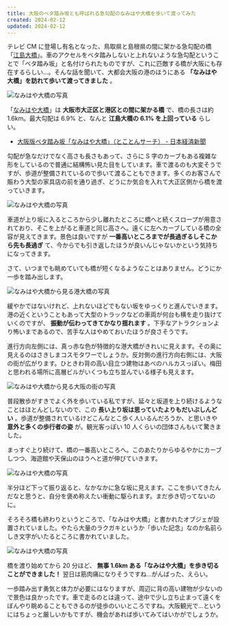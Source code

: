 ```yaml
---
title: 大阪のベタ踏み坂とも呼ばれる急勾配のなみはや大橋を歩いて渡ってみた
created: 2024-02-12
updated: 2024-02-12
---
```


テレビ CM に登場し有名となった、鳥取県と島根県の間に架かる急勾配の橋「[江島大橋](https://www.tottori-guide.jp/tourism/tour/view/996)」。車のアクセルをベタ踏みしないと上れないような急勾配ということで「ベタ踏み坂」と名付けられたものですが、これに匹敵する橋が大阪にも存在するらしい…。そんな話を聞いて、大都会大阪の港のほうにある **「なみはや大橋」を訪れて歩いて渡ってきました** 。

![なみはや大橋の写真](3370deb5-f161-4020-50fb-b32ca8b44a00)

「[なみはや大橋](https://www.city.osaka.lg.jp/kensetsu/page/0000023822.html)」は **大阪市大正区と港区との間に架かる橋** で、橋の長さは約 1.6km。最大勾配は 6.9% と、なんと **江島大橋の 6.1% を上回っている** らしい。

- [大阪版ベタ踏み坂「なみはや大橋」（とことんサーチ） - 日本経済新聞](https://www.nikkei.com/article/DGXLASIH14H15_V11C15A0AA2P00/)

勾配が急なだけでなく高さも長さもあって、さらに S 字のカーブもある複雑な形をしているので普通に結構怖い見た目をしています。車で渡るのも大変そうですが、歩道が整備されているので歩いて渡ることもできます。多くのお客さんで賑わう大型の家具店の前を通り過ぎ、どうにか気合を入れて大正区側から橋を渡っていきます。

![なみはや大橋の写真](1c392c0d-7e2f-4a80-2adf-3c7eb849c100)

車道が上り坂に入るところから少し離れたところに橋へと続くスロープが用意されており、そこを上がると車道と同じ高さへ。遠くに左へカーブしている橋の全容が見えてきます。景色は良いですが **一番高いところまでが長過ぎるしそこから先も長過ぎ** て、今からでも引き返したほうが良いんじゃないかという気持ちになってきます。

さて、いつまでも眺めていても橋が短くなるようなことはありません。どうにか一歩を踏み出します。

![なみはや大橋から見る港大橋の写真](67fd6438-7194-4040-09a1-17aa02228400)

緩やかではないけれど、上れないほどでもない坂をゆっくりと進んでいきます。港の近くということもあって大型のトラックなどの車両が何台も横を走り抜けていくのですが、 **振動が伝わってきてかなり揺れます** 。下手なアトラクションより怖いまであるので、苦手な人はやめておいたほうが良さそうです。

進行方向左側には、真っ赤な色が特徴的な港大橋がきれいに見えます。その奥に見えるのはさきしまコスモタワーでしょうか。反対側の進行方向右側には、大阪の街が広がります。ひときわ背の高い目立つ建物はあべのハルカスっぽい。梅田と思われる場所に高層ビルがいくつも立ち並んでいる様子も見えます。

![なみはや大橋から見る大阪の街の写真](6c486e5a-ae53-4d86-d61c-d8431064f600)

普段散歩がすきでよく外を歩いている私ですが、延々と坂道を上り続けるようなことはほとんどしないので、この **長い上り坂は思っていたよりもだいぶしんどい** 。歩道が整備されているけどこんなとこ歩く人いるんだろうか、と思いきや **意外と多くの歩行者の姿** が。観光客っぽい 10 人くらいの団体さんもいて驚きました。

まっすぐ上り続けて、橋の一番高いところへ。このあたりからゆるやかにカーブしつつ、海遊館や天保山のほうへと道が伸びていきます。

![なみはや大橋の写真](2805c2bf-2e83-4352-6d4f-43797af73e00)

半分ほど下って振り返ると、なかなかに急な坂に見えます。ここを歩いてきたんだなと思うと、自分を褒め称えたい衝動に駆られます。まだ歩き切ってないのに。

そろそろ橋も終わりというところで、「なみはや大橋」と書かれたオブジェが設置されていました。やたら大量のラクガキというか「歩いた記念」なのか名前らしき文字がいたるところに書かれていました。

![なみはや大橋の写真](23b983e1-4c2d-4144-3e4b-cce4dba07000)

橋を渡り始めてから 20 分ほど、 **無事 1.6km ある「なみはや大橋」を歩き切ることができました！** 翌日は筋肉痛になりそうですね…がんばった、えらい。

一歩踏み出す勇気と体力が必要にはなりますが、周辺に背の高い建物が少ないので景色は良かったです。車で走るのとは違って、途中で少し立ち止まって遠くをぼんやり眺めることもできるのが徒歩のいいところですね。大阪観光で…というにはちょっと厳しいかもですが、機会があれば歩いてみてはいかがでしょうか。

